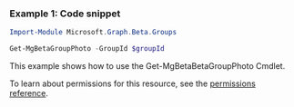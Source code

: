 ### Example 1: Code snippet

```powershellImport-Module Microsoft.Graph.Beta.Groups

Get-MgBetaGroupPhoto -GroupId $groupId
```
This example shows how to use the Get-MgBetaBetaGroupPhoto Cmdlet.
To learn about permissions for this resource, see the [permissions reference](/graph/permissions-reference).

